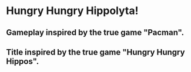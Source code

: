 # Hungry Hungry Hippolyta!
## Gameplay inspired by the true game "Pacman".
## Title inspired by the true game "Hungry Hungry Hippos".
